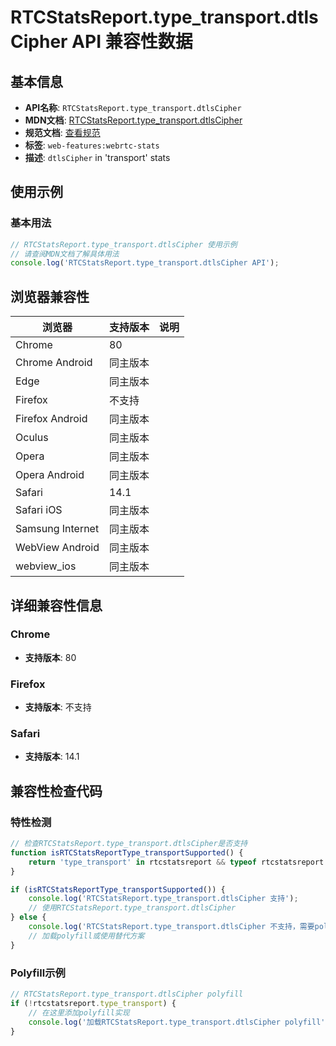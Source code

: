 # RTCStatsReport.type_transport.dtlsCipher API 兼容性数据

## 基本信息

- **API名称**: `RTCStatsReport.type_transport.dtlsCipher`
- **MDN文档**: [RTCStatsReport.type_transport.dtlsCipher](https://developer.mozilla.org/docs/Web/API/RTCTransportStats/dtlsCipher)
- **规范文档**: [查看规范](https://w3c.github.io/webrtc-stats/#dom-rtctransportstats-dtlscipher)
- **标签**: `web-features:webrtc-stats`
- **描述**: `dtlsCipher` in 'transport' stats

## 使用示例

### 基本用法

```javascript
// RTCStatsReport.type_transport.dtlsCipher 使用示例
// 请查阅MDN文档了解具体用法
console.log('RTCStatsReport.type_transport.dtlsCipher API');
```

## 浏览器兼容性

| 浏览器 | 支持版本 | 说明 |
|--------|----------|------|
| Chrome | 80 |  |
| Chrome Android | 同主版本 |  |
| Edge | 同主版本 |  |
| Firefox | 不支持 |  |
| Firefox Android | 同主版本 |  |
| Oculus | 同主版本 |  |
| Opera | 同主版本 |  |
| Opera Android | 同主版本 |  |
| Safari | 14.1 |  |
| Safari iOS | 同主版本 |  |
| Samsung Internet | 同主版本 |  |
| WebView Android | 同主版本 |  |
| webview_ios | 同主版本 |  |

## 详细兼容性信息

### Chrome

- **支持版本**: 80

### Firefox

- **支持版本**: 不支持

### Safari

- **支持版本**: 14.1

## 兼容性检查代码

### 特性检测

```javascript
// 检查RTCStatsReport.type_transport.dtlsCipher是否支持
function isRTCStatsReportType_transportSupported() {
    return 'type_transport' in rtcstatsreport && typeof rtcstatsreport.type_transport === 'function';
}

if (isRTCStatsReportType_transportSupported()) {
    console.log('RTCStatsReport.type_transport.dtlsCipher 支持');
    // 使用RTCStatsReport.type_transport.dtlsCipher
} else {
    console.log('RTCStatsReport.type_transport.dtlsCipher 不支持，需要polyfill');
    // 加载polyfill或使用替代方案
}
```

### Polyfill示例

```javascript
// RTCStatsReport.type_transport.dtlsCipher polyfill
if (!rtcstatsreport.type_transport) {
    // 在这里添加polyfill实现
    console.log('加载RTCStatsReport.type_transport.dtlsCipher polyfill');
}
```

